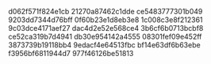d062f571f824e1cb
21270a87462c1dde
ce5483777301b049
9203dd7344d76bff
0f60b23e1d8eb3e8
1c008c3e8f212361
9c03dce4171aef27
dac4d2e52e568ce4
3b6cf6b0713bcbf8
ce52ca319b7d4941
db30e954142a4555
08301fef09e452ff
3873739b19118bb4
9edacf4e64513fbc
bf14e63df6b63ebe
f3956bf6811944d7
977f46126be51813

